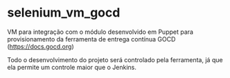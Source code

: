 # selenium_vm_gocd
VM para integração com o módulo desenvolvido em Puppet para provisionamento da ferramenta de entrega contínua GOCD (https://docs.gocd.org)

Todo o desenvolvimento do projeto será controlado pela ferramenta, já que ela permite um controle maior que o Jenkins.
